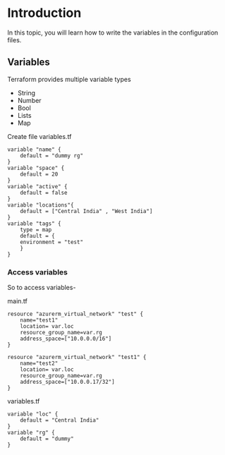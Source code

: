 # Introduction 

In this topic, you will learn how to write the variables in the configuration files.

## Variables

Terraform provides multiple variable types

- String
- Number
- Bool
- Lists
- Map

Create file variables.tf

    variable "name" {
        default = "dummy rg"
    }
    variable "space" {
        default = 20
    }
    variable "active" {
        default = false
    }
    variable "locations"{
        default = ["Central India" , "West India"]
    }
    variable "tags" {
        type = map
        default = {
        environment = "test"
        }
    }


### Access variables

So to access variables-

main.tf

    resource "azurerm_virtual_network" "test" {
        name="test1"
        location= var.loc
        resource_group_name=var.rg
        address_space=["10.0.0.0/16"]
    }
    
    resource "azurerm_virtual_network" "test1" {
        name="test2"
        location= var.loc
        resource_group_name=var.rg
        address_space=["10.0.0.17/32"]
    }

variables.tf

    variable "loc" {
        default = "Central India"
    }
    variable "rg" {
        default = "dummy"
    }

